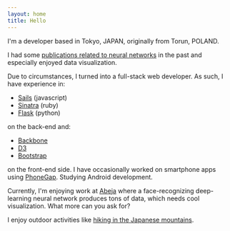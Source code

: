 ```yaml
---
layout: home
title: Hello
---
```


I'm a developer based in Tokyo, JAPAN, originally from Torun, POLAND.

I had some [publications related to neural networks](https://umk.academia.edu/LeszekRybicki) in the past and especially enjoyed data visualization.

Due to circumstances, I turned into a full-stack web developer. As such, I have experience in:

 - [Sails](http://sailsjs.org/) (javascript)
 - [Sinatra](http://www.sinatrarb.com/) (ruby)
 - [Flask](http://flask.pocoo.org/) (python)

on the back-end and:

 - [Backbone](http://backbonejs.org/)
 - [D3](http://d3js.org/)
 - [Bootstrap](http://getbootstrap.com/)

on the front-end side. I have occasionally worked on smartphone apps using [PhoneGap](http://phonegap.com/). Studying Android development.

Currently, I'm enjoying work at [Abeja](http://abeja.asia) where a face-recognizing deep-learning neural network produces tons of data, which needs cool visualization. What more can you ask for?

I enjoy outdoor activities like [hiking in the Japanese mountains](http://jambointernational.org).
